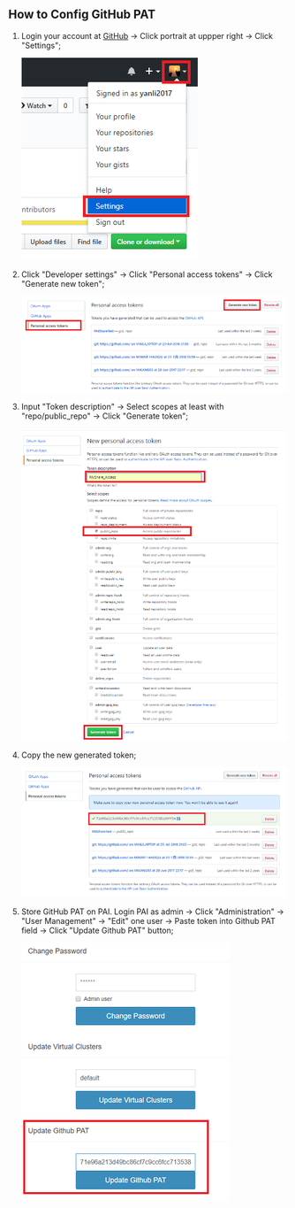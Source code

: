 ## How to Config GitHub PAT
1. Login your account at [GitHub](https://github.com/) -> Click portrait at uppper right -> Click "Settings";

    ![GitHubPAT_Settings](./images/GitHubPAT1_Settings.png)
2. Click "Developer settings"  -> Click "Personal access tokens" -> Click "Generate new token";

    ![GitHubPAT_Generate](./images/GitHubPAT2_Generate.png)
3. Input "Token description" -> Select scopes at least with "repo/public_repo" -> Click "Generate token";

    ![GitHubPAT_Description_Scope](./images/GitHubPAT3_Scope.png)
4. Copy the new generated token;

    ![GitHubPAT_Copy](./images/GitHubPAT4_Copy.png)
5. Store GitHub PAT on PAI. Login PAI as admin -> Click "Administration" -> "User Management" -> "Edit" one user -> Paste token into Github PAT field -> Click "Update Github PAT" button;

    ![GitHubPAT_Paste](./images/GitHubPAT5_Paste.png)